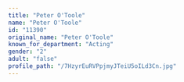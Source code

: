 ```yaml
---
title: "Peter O'Toole"
name: "Peter O'Toole"
id: "11390"
original_name: "Peter O'Toole"
known_for_department: "Acting"
gender: "2"
adult: "false"
profile_path: "/7HzyrEuRVPpjmyJTeiU5oILd3Cn.jpg"
---
```

